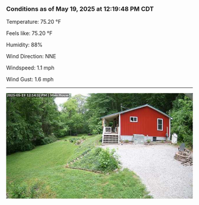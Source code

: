 ### Conditions as of May 19, 2025 at 12:19:48 PM CDT 

Temperature: 75.20 &deg;F

Feels like: 75.20 &deg;F

Humidity: 88%

Wind Direction: NNE

Windspeed: 1.1 mph

Wind Gust: 1.6 mph

---

<img src="./images/latest.jpeg"/>

